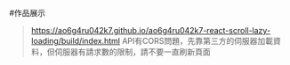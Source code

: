 #作品展示
>https://ao6g4ru042k7.github.io/ao6g4ru042k7-react-scroll-lazy-loading/build/index.html
API有CORS問題，先靠第三方的伺服器加載資料，但伺服器有請求數的限制，請不要一直刷新頁面
